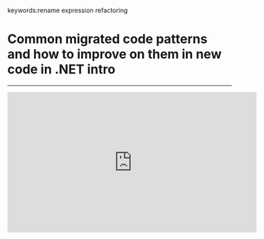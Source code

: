 ﻿keywords:rename expression refactoring
# Common migrated code patterns and how to improve on them in new code in .NET intro
---
<iframe width="560" height="315" src="https://www.youtube.com/embed/IlTo-rQH4us?list=PL1DEQjXG2xnIJdh5U16PWRHKJBc5qEmRb" frameborder="0" allowfullscreen></iframe>